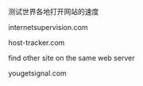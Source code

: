 测试世界各地打开网站的速度

internetsupervision.com

host-tracker.com

find other site on the same web server

yougetsignal.com
